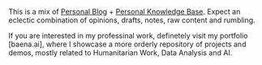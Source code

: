 This is a mix of [Personal Blog](http://ds-1621.sole-spica.ts.net:8086/Personal-Blog) + [Personal Knowledge Base](http://ds-1621.sole-spica.ts.net:8086/Personal-Knowledge-Base). Expect an eclectic combination of opinions, drafts, notes, raw content and rumbling.

If you are interested in my professinal work, definetely visit my portfolio [baena.ai], where I showcase a more orderly repository of projects and demos, mostly related to Humanitarian Work, Data Analysis and AI.

